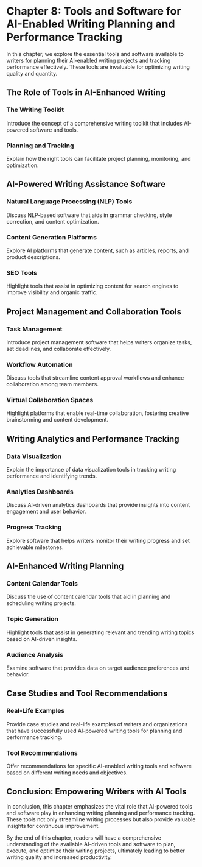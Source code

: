 Chapter 8: Tools and Software for AI-Enabled Writing Planning and Performance Tracking
======================================================================================

In this chapter, we explore the essential tools and software available to writers for planning their AI-enabled writing projects and tracking performance effectively. These tools are invaluable for optimizing writing quality and quantity.

The Role of Tools in AI-Enhanced Writing
----------------------------------------

### The Writing Toolkit

Introduce the concept of a comprehensive writing toolkit that includes AI-powered software and tools.

### Planning and Tracking

Explain how the right tools can facilitate project planning, monitoring, and optimization.

AI-Powered Writing Assistance Software
--------------------------------------

### Natural Language Processing (NLP) Tools

Discuss NLP-based software that aids in grammar checking, style correction, and content optimization.

### Content Generation Platforms

Explore AI platforms that generate content, such as articles, reports, and product descriptions.

### SEO Tools

Highlight tools that assist in optimizing content for search engines to improve visibility and organic traffic.

Project Management and Collaboration Tools
------------------------------------------

### Task Management

Introduce project management software that helps writers organize tasks, set deadlines, and collaborate effectively.

### Workflow Automation

Discuss tools that streamline content approval workflows and enhance collaboration among team members.

### Virtual Collaboration Spaces

Highlight platforms that enable real-time collaboration, fostering creative brainstorming and content development.

Writing Analytics and Performance Tracking
------------------------------------------

### Data Visualization

Explain the importance of data visualization tools in tracking writing performance and identifying trends.

### Analytics Dashboards

Discuss AI-driven analytics dashboards that provide insights into content engagement and user behavior.

### Progress Tracking

Explore software that helps writers monitor their writing progress and set achievable milestones.

AI-Enhanced Writing Planning
----------------------------

### Content Calendar Tools

Discuss the use of content calendar tools that aid in planning and scheduling writing projects.

### Topic Generation

Highlight tools that assist in generating relevant and trending writing topics based on AI-driven insights.

### Audience Analysis

Examine software that provides data on target audience preferences and behavior.

Case Studies and Tool Recommendations
-------------------------------------

### Real-Life Examples

Provide case studies and real-life examples of writers and organizations that have successfully used AI-powered writing tools for planning and performance tracking.

### Tool Recommendations

Offer recommendations for specific AI-enabled writing tools and software based on different writing needs and objectives.

Conclusion: Empowering Writers with AI Tools
--------------------------------------------

In conclusion, this chapter emphasizes the vital role that AI-powered tools and software play in enhancing writing planning and performance tracking. These tools not only streamline writing processes but also provide valuable insights for continuous improvement.

By the end of this chapter, readers will have a comprehensive understanding of the available AI-driven tools and software to plan, execute, and optimize their writing projects, ultimately leading to better writing quality and increased productivity.
